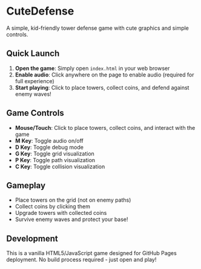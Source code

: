 # CuteDefense

A simple, kid-friendly tower defense game with cute graphics and simple controls.

## Quick Launch

1. **Open the game**: Simply open `index.html` in your web browser
2. **Enable audio**: Click anywhere on the page to enable audio (required for full experience)
3. **Start playing**: Click to place towers, collect coins, and defend against enemy waves!

## Game Controls

- **Mouse/Touch**: Click to place towers, collect coins, and interact with the game
- **M Key**: Toggle audio on/off
- **D Key**: Toggle debug mode
- **G Key**: Toggle grid visualization
- **P Key**: Toggle path visualization
- **C Key**: Toggle collision visualization

## Gameplay

- Place towers on the grid (not on enemy paths)
- Collect coins by clicking them
- Upgrade towers with collected coins
- Survive enemy waves and protect your base!

## Development

This is a vanilla HTML5/JavaScript game designed for GitHub Pages deployment. No build process required - just open and play!
